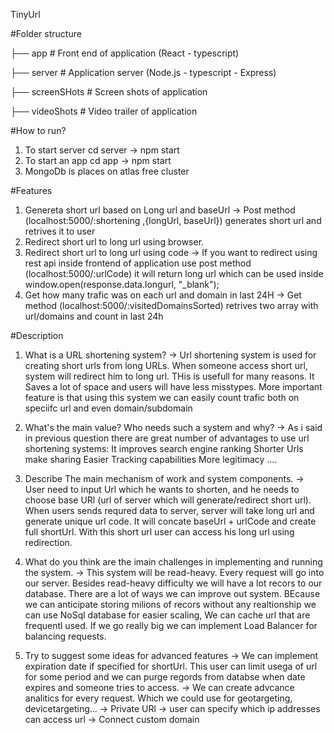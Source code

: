  TinyUrl

#Folder structure

  ├── app                     # Front end of application (React - typescript)
  
  
  ├── server                  # Application server (Node.js - typescript - Express)
  
  ├── screenSHots             # Screen shots of application
  
  ├── videoShots              # Video trailer of application
  

#How to run?
  1. To start server cd server -> npm start
  2. To start an app cd app    -> npm start
  3. MongoDb is places on atlas free cluster

#Features
  1. Genereta short url based on Long url and baseUrl
    -> Post method (localhost:5000/:shortening ,{longUrl, baseUrl}) generates short url and retrives it to user
  2. Redirect short url to long url using browser.
  3. Redirect short url to long url using code
    -> If you want to redirect using rest api inside frontend of application use post method (localhost:5000/:urlCode) it will return long url which can be used inside 
       window.open(response.data.longurl, "_blank");
  4. Get how many trafic was on each url and domain in last 24H
    -> Get method (localhost:5000/:visitedDomainsSorted) retrives two array with url/domains and count in last 24h

  
#Description
1. What is a URL shortening system?
   -> Url shortening system is used for creating short urls from long URLs. When someone access short url, system will redirect him to long url. THis is usefull for many
      reasons. It Saves a lot of space and users will have less misstypes. More important feature is that using this system we can easily count trafic both on speciifc url
      and even domain/subdomain

2. What's the main value? Who needs such a system and why?
   -> As i said in previous question there are great number of advantages to use url shortening systems:
      It improves search engine ranking
      Shorter Urls make sharing Easier
      Tracking capabilities
      More legitimacy
      ....
3. Describe The main mechanism of work and system components.
   -> User need to input Url which he wants to shorten, and he needs to choose base URl (url of server which will generate/redirect short url).
      When users sends requred data to server, server will take long url and generate unique url code. It will concate baseUrl + urlCode and create full shortUrl.
      With this short url user can access his long url using redirection. 

4. What do you think are the imain challenges in implementing and running the system.
    -> This system will be read-heavy. Every request will go into our server. Besides read-heavy difficulty we will have a lot recors to our database. 
       There are a lot of ways we can improve out system. BEcause we can anticipate storing milions of recors without any realtionship we can use NoSql database for easier                scaling, We can cache url that are frequentl used. If we go really big we can implement Load Balancer for balancing requests. 
         
 5. Try to suggest some ideas for advanced features 
    -> We can implement expiration date if specified for shortUrl. This user can limit usega of url for some period and we can purge regords from databse when date expires and
       someone tries to access.
    -> We can create advcance analitics for every request. Which we could use for geotargeting, devicetargeting...
    -> Private URl -> user can specify which ip addresses can access url 
    -> Connect custom domain
